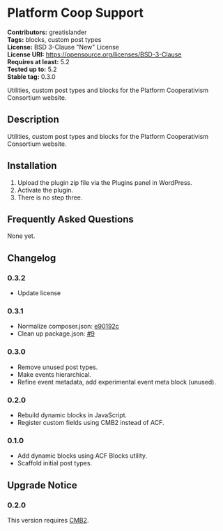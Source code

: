 # Platform Coop Support #
**Contributors:** greatislander  
**Tags:** blocks, custom post types  
**License:** BSD 3-Clause "New" License  
**License URI:** https://opensource.org/licenses/BSD-3-Clause  
**Requires at least:** 5.2  
**Tested up to:** 5.2  
**Stable tag:** 0.3.0  

Utilities, custom post types and blocks for the Platform Cooperativism Consortium website.

## Description ##

Utilities, custom post types and blocks for the Platform Cooperativism Consortium website.

## Installation ##

1. Upload the plugin zip file via the Plugins panel in WordPress.
2. Activate the plugin.
3. There is no step three.

## Frequently Asked Questions ##

None yet.

## Changelog ##
### 0.3.2 ###
* Update license

### 0.3.1 ###
* Normalize composer.json: [e90192c](https://github.com/platform-coop-toolkit/platformcoop-support/commit/e90192c9321c466d7b743c086ddd8acc4265736b)
* Clean up package.json: [#9](https://github.com/platform-coop-toolkit/platformcoop-support/pull/9)

### 0.3.0 ###
* Remove unused post types.
* Make events hierarchical.
* Refine event metadata, add experimental event meta block (unused).

### 0.2.0 ###
* Rebuild dynamic blocks in JavaScript.
* Register custom fields using CMB2 instead of ACF.

### 0.1.0 ###
* Add dynamic blocks using ACF Blocks utility.
* Scaffold initial post types.

## Upgrade Notice ##

### 0.2.0 ###
This version requires [CMB2](https://github.com/CMB2/CMB2).
